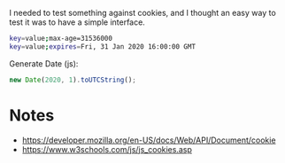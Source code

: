I needed to test something against cookies, and I thought an easy way to test it was to have a simple interface.

```sh
key=value;max-age=31536000
key=value;expires=Fri, 31 Jan 2020 16:00:00 GMT
```

Generate Date (js):
```js
new Date(2020, 1).toUTCString();
```

# Notes
- https://developer.mozilla.org/en-US/docs/Web/API/Document/cookie
- https://www.w3schools.com/js/js_cookies.asp
